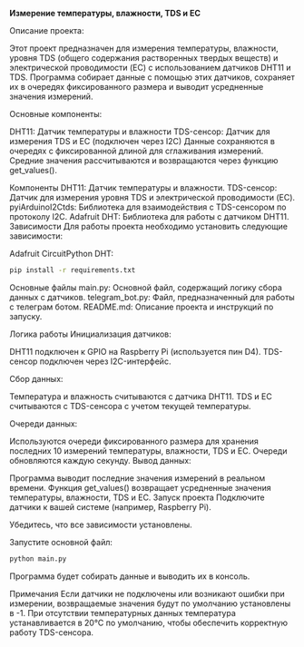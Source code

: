 **Измерение температуры, влажности, TDS и EC**

Описание проекта:

Этот проект предназначен для измерения температуры, влажности, уровня TDS (общего содержания растворенных твердых веществ) и электрической проводимости (EC) с использованием датчиков DHT11 и TDS. Программа собирает данные с помощью этих датчиков, сохраняет их в очередях фиксированного размера и выводит усредненные значения измерений.

Основные компоненты:

DHT11: Датчик температуры и влажности
TDS-сенсор: Датчик для измерения TDS и EC (подключен через I2C)
Данные сохраняются в очередях с фиксированной длиной для сглаживания измерений. Средние значения рассчитываются и возвращаются через функцию get_values().

Компоненты
DHT11: Датчик температуры и влажности.
TDS-сенсор: Датчик для измерения уровня TDS и электрической проводимости (EC).
pyiArduinoI2Ctds: Библиотека для взаимодействия с TDS-сенсором по протоколу I2C.
Adafruit DHT: Библиотека для работы с датчиком DHT11.
Зависимости
Для работы проекта необходимо установить следующие зависимости:

Adafruit CircuitPython DHT:
```bash
pip install -r requirements.txt
```

Основные файлы
main.py: Основной файл, содержащий логику сбора данных с датчиков.
telegram_bot.py: Файл, предназначенный для работы с телеграм ботом.
README.md: Описание проекта и инструкций по запуску.

Логика работы
Инициализация датчиков:

DHT11 подключен к GPIO на Raspberry Pi (используется пин D4).
TDS-сенсор подключен через I2C-интерфейс.

Сбор данных:

Температура и влажность считываются с датчика DHT11.
TDS и EC считываются с TDS-сенсора с учетом текущей температуры.

Очереди данных:

Используются очереди фиксированного размера для хранения последних 10 измерений температуры, влажности, TDS и EC.
Очереди обновляются каждую секунду.
Вывод данных:

Программа выводит последние значения измерений в реальном времени.
Функция get_values() возвращает усредненные значения температуры, влажности, TDS и EC.
Запуск проекта
Подключите датчики к вашей системе (например, Raspberry Pi).

Убедитесь, что все зависимости установлены.

Запустите основной файл:

```bash
python main.py
```
Программа будет собирать данные и выводить их в консоль.

Примечания
Если датчики не подключены или возникают ошибки при измерении, возвращаемые значения будут по умолчанию установлены в -1.
При отсутствии температурных данных температура устанавливается в 20°C по умолчанию, чтобы обеспечить корректную работу TDS-сенсора.
